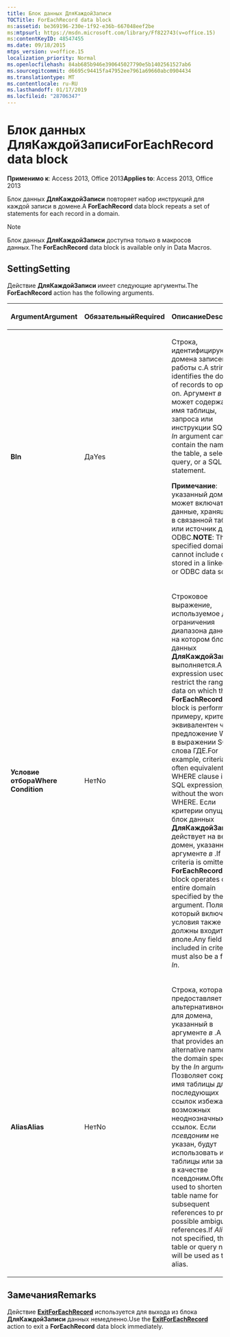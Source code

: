 ```yaml
---
title: Блок данных ДляКаждойЗаписи
TOCTitle: ForEachRecord data block
ms:assetid: be369196-230e-1f92-e36b-667048eef2be
ms:mtpsurl: https://msdn.microsoft.com/library/Ff822743(v=office.15)
ms:contentKeyID: 48547455
ms.date: 09/18/2015
mtps_version: v=office.15
localization_priority: Normal
ms.openlocfilehash: 84ab685b946e390645027790e5b1402561527ab6
ms.sourcegitcommit: d6695c94415fa47952ee7961a69660abc0904434
ms.translationtype: MT
ms.contentlocale: ru-RU
ms.lasthandoff: 01/17/2019
ms.locfileid: "28706347"
---
```

# <a name="foreachrecord-data-block"></a><span data-ttu-id="0986b-102">Блок данных ДляКаждойЗаписи</span><span class="sxs-lookup"><span data-stu-id="0986b-102">ForEachRecord data block</span></span>

<span data-ttu-id="0986b-103">**Применимо к**: Access 2013, Office 2013</span><span class="sxs-lookup"><span data-stu-id="0986b-103">**Applies to**: Access 2013, Office 2013</span></span>

<span data-ttu-id="0986b-104">Блок данных **ДляКаждойЗаписи** повторяет набор инструкций для каждой записи в домене.</span><span class="sxs-lookup"><span data-stu-id="0986b-104">A **ForEachRecord** data block repeats a set of statements for each record in a domain.</span></span>

> [!NOTE]
> <span data-ttu-id="0986b-105">Блок данных **ДляКаждойЗаписи** доступна только в макросов данных.</span><span class="sxs-lookup"><span data-stu-id="0986b-105">The **ForEachRecord** data block is available only in Data Macros.</span></span>

## <a name="setting"></a><span data-ttu-id="0986b-106">Setting</span><span class="sxs-lookup"><span data-stu-id="0986b-106">Setting</span></span>

<span data-ttu-id="0986b-107">Действие **ДляКаждойЗаписи** имеет следующие аргументы.</span><span class="sxs-lookup"><span data-stu-id="0986b-107">The **ForEachRecord** action has the following arguments.</span></span>

<table>
<colgroup>
<col style="width: 33%" />
<col style="width: 33%" />
<col style="width: 33%" />
</colgroup>
<thead>
<tr class="header">
<th><p><span data-ttu-id="0986b-108">Argument</span><span class="sxs-lookup"><span data-stu-id="0986b-108">Argument</span></span></p></th>
<th><p><span data-ttu-id="0986b-109">Обязательный</span><span class="sxs-lookup"><span data-stu-id="0986b-109">Required</span></span></p></th>
<th><p><span data-ttu-id="0986b-110">Описание</span><span class="sxs-lookup"><span data-stu-id="0986b-110">Description</span></span></p></th>
</tr>
</thead>
<tbody>
<tr class="odd">
<td><p><span data-ttu-id="0986b-111"><strong>В</strong></span><span class="sxs-lookup"><span data-stu-id="0986b-111"><strong>In</strong></span></span></p></td>
<td><p><span data-ttu-id="0986b-112">Да</span><span class="sxs-lookup"><span data-stu-id="0986b-112">Yes</span></span></p></td>
<td><p><span data-ttu-id="0986b-113">Строка, идентифицирующая домена записей для работы с.</span><span class="sxs-lookup"><span data-stu-id="0986b-113">A string that identifies the domain of records to operate on.</span></span> <span data-ttu-id="0986b-114">Аргумент <em>в</em> может содержать имя таблицы, запроса или инструкции SQL.</span><span class="sxs-lookup"><span data-stu-id="0986b-114">The <em>In</em> argument can contain the name of the table, a select query, or a SQL statement.</span></span></p><p><span data-ttu-id="0986b-115"><strong>Примечание</strong>: указанный домен не может включать данные, хранящиеся в связанной таблице или источник данных ODBC.</span><span class="sxs-lookup"><span data-stu-id="0986b-115"><strong>NOTE</strong>: The specified domain cannot include data stored in a linked table or ODBC data source.</span></span></p></td>
</tr>
<tr class="even">
<td><p><span data-ttu-id="0986b-116"><strong>Условие отбора</strong></span><span class="sxs-lookup"><span data-stu-id="0986b-116"><strong>Where Condition</strong></span></span></p></td>
<td><p><span data-ttu-id="0986b-117">Нет</span><span class="sxs-lookup"><span data-stu-id="0986b-117">No</span></span></p></td>
<td><p><span data-ttu-id="0986b-118">Строковое выражение, используемое для ограничения диапазона данных, на котором блок данных <strong>ДляКаждойЗаписи</strong> выполняется.</span><span class="sxs-lookup"><span data-stu-id="0986b-118">A string expression used to restrict the range of data on which the <strong>ForEachRecord</strong> data block is performed.</span></span> <span data-ttu-id="0986b-119">К примеру, критерии эквивалентен часто предложение WHERE в выражении SQL без слова ГДЕ.</span><span class="sxs-lookup"><span data-stu-id="0986b-119">For example, criteria is often equivalent to the WHERE clause in an SQL expression, without the word WHERE.</span></span> <span data-ttu-id="0986b-120">Если критерии опущен, блок данных <strong>ДляКаждойЗаписи</strong> действует на весь домен, указанный в аргументе <em>в</em> .</span><span class="sxs-lookup"><span data-stu-id="0986b-120">If criteria is omitted, the <strong>ForEachRecord</strong> data block operates on the entire domain specified by the <em>In</em> argument.</span></span> <span data-ttu-id="0986b-121">Поля, который включен в условия также должны входить в <em>в</em>поле.</span><span class="sxs-lookup"><span data-stu-id="0986b-121">Any field that is included in criteria must also be a field in <em>In</em>.</span></span></p></td>
</tr>
<tr class="odd">
<td><p><span data-ttu-id="0986b-122"><strong>Alias</strong></span><span class="sxs-lookup"><span data-stu-id="0986b-122"><strong>Alias</strong></span></span></p></td>
<td><p><span data-ttu-id="0986b-123">Нет</span><span class="sxs-lookup"><span data-stu-id="0986b-123">No</span></span></p></td>
<td><p><span data-ttu-id="0986b-124">Строка, которая предоставляет альтернативное имя для домена, указанный в аргументе <em>в</em> .</span><span class="sxs-lookup"><span data-stu-id="0986b-124">A string that provides an alternative name for the domain specified by the <em>In</em> argument.</span></span> <span data-ttu-id="0986b-125">Позволяет сократить имя таблицы для последующих ссылок избежать возможных неоднозначных ссылок. Если <em>псевдоним</em> не указан, будут использовать имя таблицы или запроса в качестве псевдоним.</span><span class="sxs-lookup"><span data-stu-id="0986b-125">Often used to shorten the table name for subsequent references to prevent possible ambiguous references.If <em>Alias</em> is not specified, the table or query name will be used as the alias.</span></span></p></td>
</tr>
</tbody>
</table>


## <a name="remarks"></a><span data-ttu-id="0986b-126">Замечания</span><span class="sxs-lookup"><span data-stu-id="0986b-126">Remarks</span></span>

<span data-ttu-id="0986b-127">Действие **[ExitForEachRecord](exitforeachrecord-macro-action.md)** используется для выхода из блока **ДляКаждойЗаписи** данных немедленно.</span><span class="sxs-lookup"><span data-stu-id="0986b-127">Use the **[ExitForEachRecord](exitforeachrecord-macro-action.md)** action to exit a **ForEachRecord** data block immediately.</span></span>


